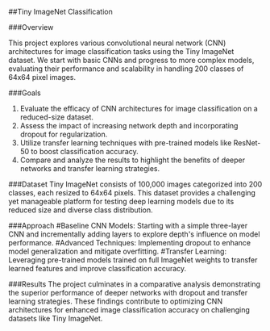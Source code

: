 ##Tiny ImageNet Classification

###Overview

This project explores various convolutional neural network (CNN) architectures for image classification tasks using the Tiny ImageNet dataset. We start with basic CNNs and progress to more complex models, evaluating their performance and scalability in handling 200 classes of 64x64 pixel images.

###Goals
1. Evaluate the efficacy of CNN architectures for image classification on a reduced-size dataset.
2. Assess the impact of increasing network depth and incorporating dropout for regularization.
3. Utilize transfer learning techniques with pre-trained models like ResNet-50 to boost classification accuracy.
4. Compare and analyze the results to highlight the benefits of deeper networks and transfer learning strategies.
   
###Dataset
Tiny ImageNet consists of 100,000 images categorized into 200 classes, each resized to 64x64 pixels. This dataset provides a challenging yet manageable platform for testing deep learning models due to its reduced size and diverse class distribution.

###Approach
#Baseline CNN Models: 
Starting with a simple three-layer CNN and incrementally adding layers to explore depth's influence on model performance.
#Advanced Techniques: 
Implementing dropout to enhance model generalization and mitigate overfitting.
#Transfer Learning: 
Leveraging pre-trained models trained on full ImageNet weights to transfer learned features and improve classification accuracy.

###Results
The project culminates in a comparative analysis demonstrating the superior performance of deeper networks with dropout and transfer learning strategies. These findings contribute to optimizing CNN architectures for enhanced image classification accuracy on challenging datasets like Tiny ImageNet.
